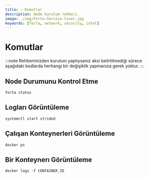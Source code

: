 ```yaml
---
title: ⤴️ Komutlar
description: Node kurulum rehberi.
image: ./img/Forta-Service-Cover.jpg
keywords: [forta, network, security, intel]
---
```


# Komutlar
:::note
Rehberimizden kurulum yaptıysanız aksi belirtilmediği sürece aşağıdaki kodlarda herhangi bir değişiklik yapmanıza gerek yoktur.
:::

## Node Durumunu Kontrol Etme
```shell
forta status
```

## Logları Görüntüleme
```shell
systemctl start strided
```

## Çalışan Konteynerleri Görüntüleme
```shell
docker ps
```

## Bir Konteynerı Görüntüleme
```shell
docker logs -f CONTAINER_ID
```